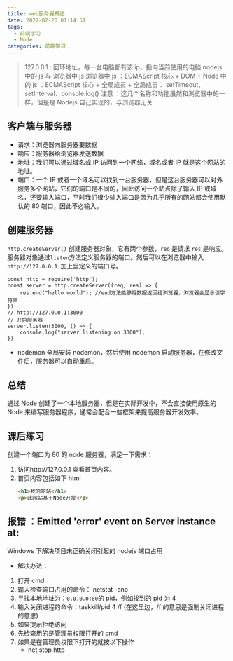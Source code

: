 ```yaml
---
title: web服务器概述
date: 2022-02-20 01:14:51
tags:
  - 前端学习
  - Node
categories: 前端学习
---
```


<!-- toc -->
<!--more-->

> 127.0.0.1 : 回环地址，每一台电脑都有该 ip，指向当前使用的电脑
> nodejs 中的 js 与 浏览器中 js
> 浏览器中 js ：ECMAScript 核心 + DOM +
> Node 中的 js ：ECMAScript 核心 + 全局成员 +
> 全局成员： setTimeout、setInterval、console.log()
> 注意 ：这几个名称和功能虽然和浏览器中的一样，但是是 Nodejs 自己实现的，与浏览器无关

## 客户端与服务器

- 请求：浏览器向服务器要数据
- 响应：服务器给浏览器发送数据
- 地址：我们可以通过域名或 IP 访问到一个网络，域名或者 IP 就是这个网站的地址。
- 端口：一个 IP 或者一个域名可以找到一台服务器，但是这台服务器可以对外服务多个网站，它们的端口是不同的，因此访问一个站点除了输入 IP 或域名，还要输入端口，平时我们很少输入端口是因为几乎所有的网站都会使用默认的 80 端口，因此不必输入。

## 创建服务器

`http.createServer()` 创建服务器对象，它有两个参数，`req` 是请求 `res` 是响应。  
服务器对象通过`listen`方法定义服务器的端口。然后可以在浏览器中输入`http://127.0.0.1:`加上里定义的端口号。

```JS
const http = require('http');
const server = http.createServer((req, res) => {
    res.end("hello world"); //end方法能够将数据返回给浏览器，浏览器会显示该字符串
})
// http://127.0.0.1:3000
// 开启服务器
server.listen(3000, () => {
    console.log("server listening on 3000");
})
```

- nodemon
  全局安装 nodemon，然后使用 nodemon 启动服务器，在修改文件后，服务器可以自动重启。

## 总结

通过 Node 创建了一个本地服务器，但是在实际开发中，不会直接使用原生的 Node 来编写服务器程序，通常会配合一些框架来提高服务器开发效率。

## 课后练习

创建一个端口为 80 的 node 服务器，满足一下需求：

1. 访问http://127.0.0.1 查看首页内容。
2. 首页内容包括如下 html
   ```HTML
   <h1>我的网站</h1>
   <p>此网站基于Node开发</p>
   ```

## 报错 ：Emitted 'error' event on Server instance at:

Windows 下解决项目未正确关闭引起的 nodejs 端口占用

- 解决办法：

1. 打开 cmd
2. 输入检查端口占用的命令： netstat -ano
3. 寻找本地地址为：`0.0.0.0:80`的 pid，例如找到的 pid 为 4
4. 输入关闭进程的命令：taskkill/pid 4 /f
   (在这里边，/f 的意思是强制关闭进程的意思)
5. 如果提示拒绝访问
6. 先检查用的是管理员权限打开的 cmd
7. 如果是在管理员权限下打开的就按以下操作
   - net stop http
